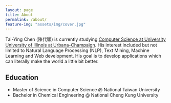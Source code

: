 ```yaml
---
layout: page
title: About
permalink: /about/
feature-img: "assets/img/cover.jpg"
---
```


Tai-Ying Chen (陳代穎) is currently studying [Computer Science at University University of Illinois at Urbana-Champaign](https://cs.illinois.edu/).
His interest included but not limited to Natural Language Processing (NLP), Text Mining, Machine Learning and Web development.
His goal is to develop applications which can literally make the world a little bit better.

## Education

- Master of Science in Computer Science @ National Taiwan University
- Bachelor in Chemical Engineering @ National Cheng Kung University
